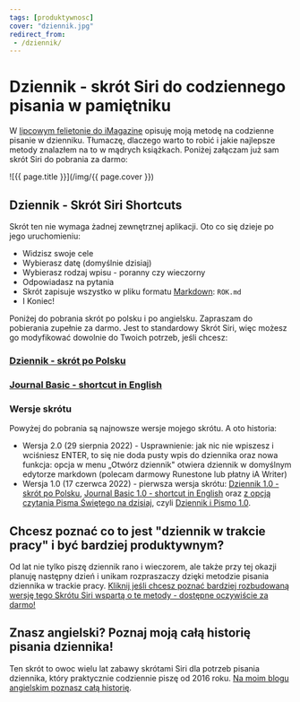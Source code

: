 ```yaml
---
tags: [produktywnosc]
cover: "dziennik.jpg"
redirect_from:
 - /dziennik/
---
```


# Dziennik - skrót Siri do codziennego pisania w pamiętniku

W [lipcowym felietonie do iMagazine](/pl/codziennik/) opisuję moją metodę na codzienne pisanie w dzienniku. Tłumaczę, dlaczego warto to robić i jakie najlepsze metody znalazłem na to w mądrych książkach. Poniżej załączam już sam skrót Siri do pobrania za darmo:

<!--More-->

![{{ page.title }}](/img/{{ page.cover }})

## Dziennik - Skrót Siri Shortcuts

Skrót ten nie wymaga żadnej zewnętrznej aplikacji. Oto co się dzieje po jego uruchomieniu:

* Widzisz swoje cele
* Wybierasz datę (domyślnie dzisiaj)
* Wybierasz rodzaj wpisu - poranny czy wieczorny
* Odpowiadasz na pytania
* Skrót zapisuje wszystko w pliku formatu [Markdown](/markdown/): `ROK.md`
* I Koniec!

Poniżej do pobrania skrót po polsku i po angielsku. Zapraszam do pobierania zupełnie za darmo. Jest to standardowy Skrót Siri, więc możesz go modyfikować dowolnie do Twoich potrzeb, jeśli chcesz:

### [Dziennik - skrót po Polsku](https://www.icloud.com/shortcuts/9f21769ea4554204b822450f6fac9de1)

### [Journal Basic - shortcut in English](https://www.icloud.com/shortcuts/9072bc23feee4c01b833150dd2733375)

### Wersje skrótu

Powyżej do pobrania są najnowsze wersje mojego skrótu. A oto historia:

- Wersja 2.0 (29 sierpnia 2022) - Usprawnienie: jak nic nie wpiszesz i wciśniesz ENTER, to się nie doda pusty wpis do dziennika oraz nowa funkcja: opcja w menu „Otwórz dziennik" otwiera dziennik w domyślnym edytorze markdown (polecam darmowy Runestone lub płatny iA Writer)
- Wersja 1.0 (17 czerwca 2022) - pierwsza wersja skrótu: [Dziennik 1.0 - skrót po Polsku](https://www.icloud.com/shortcuts/1a67dc3998554aca9cd18bc026fd91df), [Journal Basic 1.0 - shortcut in English](https://www.icloud.com/shortcuts/5fb5caf55e744b6189d53876bd799ba3) oraz [z opcją czytania Pisma Świętego na dzisiaj](/pl/czytanie/), czyli [Dziennik i Pismo 1.0](https://www.icloud.com/shortcuts/723037047ec845a2b33294f1ac825a54).

## Chcesz poznać co to jest "dziennik w trakcie pracy" i być bardziej produktywnym?

Od lat nie tylko piszę dziennik rano i wieczorem, ale także przy tej okazji planuję następny dzień i unikam rozpraszaczy dzięki metodzie pisania dziennika w trackie pracy. [Kliknij jeśli chcesz poznać bardziej rozbudowaną wersję tego Skrótu Siri wspartą o te metody - dostępne oczywiście za darmo!](/pl/planowanie)

## Znasz angielski? Poznaj moją całą historię pisania dziennika!

Ten skrót to owoc wielu lat zabawy skrótami Siri dla potrzeb pisania dziennika, który praktycznie codziennie piszę od 2016 roku. [Na moim blogu angielskim poznasz całą historię](/journal/).

[n]: https://michael.gratis/nozbe_pl
[np]: https://michael.gratis/nozbepersonal_pl